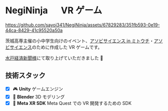 # NegiNinja 　 VR ゲーム

https://github.com/sayoi341/NegiNinja/assets/67829283/351fb593-0e19-44ca-8429-41c95520a50a

茨城高専主催の小中学生向けのイベント、[アソビサイエンス in ミトウチ](https://www.ibaraki-ct.ac.jp/info/archives/70941)・[アソビサイエンス](https://www.ibaraki-ct.ac.jp/info/archives/71923)のために作成した VR ゲームです。

[水戸経済新聞様](https://mito.keizai.biz/column/18/)にて取り上げていただきました 🥳

## 技術スタック

- [x] 🎮 **Unity** ゲームエンジン
- [x] 🎨 **Blender** 3D モデリング
- [x] 🥽 **Meta XR SDK** Meta Quest での VR 開発するための SDK
